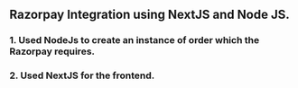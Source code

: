 ## Razorpay Integration using NextJS and Node JS.
### 1. Used NodeJs to create an instance of order which the Razorpay requires.
### 2. Used NextJS for the frontend.
